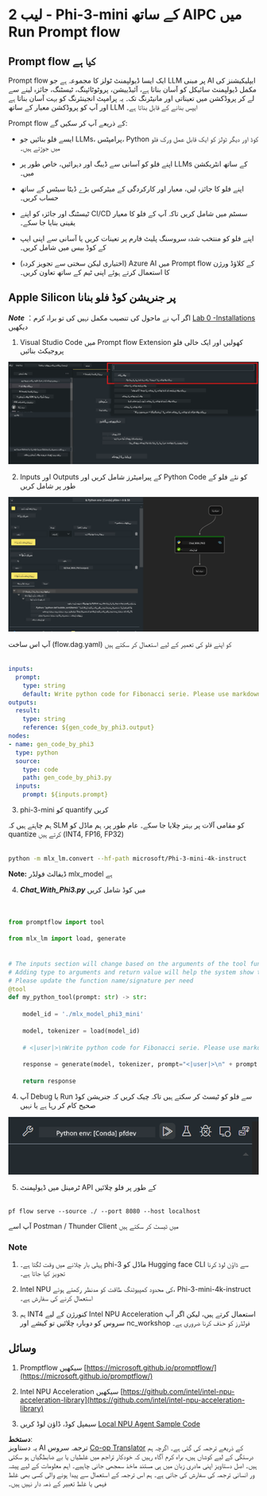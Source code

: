 <!--
CO_OP_TRANSLATOR_METADATA:
{
  "original_hash": "3dbbf568625b1ee04b354c2dc81d3248",
  "translation_date": "2025-05-07T13:53:18+00:00",
  "source_file": "md/02.Application/02.Code/Phi3/VSCodeExt/HOL/Apple/02.PromptflowWithMLX.md",
  "language_code": "ur"
}
-->
# **لیب 2 - Phi-3-mini کے ساتھ AIPC میں Run Prompt flow**

## **Prompt flow کیا ہے**

Prompt flow ایک ایسا ڈیولپمنٹ ٹولز کا مجموعہ ہے جو LLM پر مبنی AI ایپلیکیشنز کی مکمل ڈیولپمنٹ سائیکل کو آسان بناتا ہے، آئیڈییشن، پروٹوٹائپنگ، ٹیسٹنگ، جائزہ لینے سے لے کر پروڈکشن میں تعیناتی اور مانیٹرنگ تک۔ یہ پرامپٹ انجینئرنگ کو بہت آسان بناتا ہے اور آپ کو پروڈکشن معیار کے ساتھ LLM ایپس بنانے کے قابل بناتا ہے۔

Prompt flow کے ذریعے آپ کر سکیں گے:

- ایسے فلو بنائیں جو LLMs، پرامپٹس، Python کوڈ اور دیگر ٹولز کو ایک قابل عمل ورک فلو میں جوڑتے ہیں۔

- اپنے فلو کو آسانی سے ڈیبگ اور دہرائیں، خاص طور پر LLMs کے ساتھ انٹریکشن میں۔

- اپنے فلو کا جائزہ لیں، معیار اور کارکردگی کے میٹرکس بڑے ڈیٹا سیٹس کے ساتھ حساب کریں۔

- ٹیسٹنگ اور جائزہ کو اپنے CI/CD سسٹم میں شامل کریں تاکہ آپ کے فلو کا معیار یقینی بنایا جا سکے۔

- اپنے فلو کو منتخب شدہ سروسنگ پلیٹ فارم پر تعینات کریں یا آسانی سے اپنی ایپ کے کوڈ بیس میں شامل کریں۔

- (اختیاری لیکن سختی سے تجویز کردہ) Azure AI میں Prompt flow کے کلاؤڈ ورژن کا استعمال کرتے ہوئے اپنی ٹیم کے ساتھ تعاون کریں۔


## **Apple Silicon پر جنریشن کوڈ فلو بنانا**

***Note*** ：اگر آپ نے ماحول کی تنصیب مکمل نہیں کی تو براہ کرم [Lab 0 -Installations](./01.Installations.md) دیکھیں

1. Visual Studio Code میں Prompt flow Extension کھولیں اور ایک خالی فلو پروجیکٹ بنائیں

![create](../../../../../../../../../translated_images/pf_create.bde888dc83502eba082a058175bbf1eee6791219795393a386b06fd3043ec54d.ur.png)

2. Inputs اور Outputs کے پیرامیٹرز شامل کریں اور Python Code کو نئے فلو کے طور پر شامل کریں

![flow](../../../../../../../../../translated_images/pf_flow.520824c0969f2a94f17e947f86bdc4b4c6c88a2efa394fe3bcfb58c0dbc578a7.ur.png)

آپ اس ساخت (flow.dag.yaml) کو اپنے فلو کی تعمیر کے لیے استعمال کر سکتے ہیں

```yaml

inputs:
  prompt:
    type: string
    default: Write python code for Fibonacci serie. Please use markdown as output
outputs:
  result:
    type: string
    reference: ${gen_code_by_phi3.output}
nodes:
- name: gen_code_by_phi3
  type: python
  source:
    type: code
    path: gen_code_by_phi3.py
  inputs:
    prompt: ${inputs.prompt}


```

3. phi-3-mini کو quantify کریں

ہم چاہتے ہیں کہ SLM کو مقامی آلات پر بہتر چلایا جا سکے۔ عام طور پر، ہم ماڈل کو quantize کرتے ہیں (INT4, FP16, FP32)

```bash

python -m mlx_lm.convert --hf-path microsoft/Phi-3-mini-4k-instruct

```

**Note:** ڈیفالٹ فولڈر mlx_model ہے

4. ***Chat_With_Phi3.py*** میں کوڈ شامل کریں

```python


from promptflow import tool

from mlx_lm import load, generate


# The inputs section will change based on the arguments of the tool function, after you save the code
# Adding type to arguments and return value will help the system show the types properly
# Please update the function name/signature per need
@tool
def my_python_tool(prompt: str) -> str:

    model_id = './mlx_model_phi3_mini'

    model, tokenizer = load(model_id)

    # <|user|>\nWrite python code for Fibonacci serie. Please use markdown as output<|end|>\n<|assistant|>

    response = generate(model, tokenizer, prompt="<|user|>\n" + prompt  + "<|end|>\n<|assistant|>", max_tokens=2048, verbose=True)

    return response


```

4. آپ Debug یا Run سے فلو کو ٹیسٹ کر سکتے ہیں تاکہ چیک کریں کہ جنریشن کوڈ صحیح کام کر رہا ہے یا نہیں

![RUN](../../../../../../../../../translated_images/pf_run.4239e8a0b420a58284edf6ee1471c1697c345670313c8e7beac0edaee15b9a9d.ur.png)

5. ٹرمینل میں ڈیولپمنٹ API کے طور پر فلو چلائیں

```

pf flow serve --source ./ --port 8080 --host localhost   

```

آپ اسے Postman / Thunder Client میں ٹیسٹ کر سکتے ہیں


### **Note**

1. پہلی بار چلانے میں وقت لگتا ہے۔ phi-3 ماڈل کو Hugging face CLI سے ڈاؤن لوڈ کرنا تجویز کیا جاتا ہے۔

2. Intel NPU کی محدود کمپیوٹنگ طاقت کو مدنظر رکھتے ہوئے، Phi-3-mini-4k-instruct استعمال کرنے کی سفارش ہے۔

3. ہم INT4 کنورژن کے لیے Intel NPU Acceleration استعمال کرتے ہیں، لیکن اگر آپ سروس کو دوبارہ چلائیں تو کیشے اور nc_workshop فولڈرز کو حذف کرنا ضروری ہے۔


## **وسائل**

1. Promptflow سیکھیں [https://microsoft.github.io/promptflow/](https://microsoft.github.io/promptflow/)

2. Intel NPU Acceleration سیکھیں [https://github.com/intel/intel-npu-acceleration-library](https://github.com/intel/intel-npu-acceleration-library)

3. سیمپل کوڈ، ڈاؤن لوڈ کریں [Local NPU Agent Sample Code](../../../../../../../../../code/07.Lab/01/AIPC/local-npu-agent)

**دستخط**:  
یہ دستاویز AI ترجمہ سروس [Co-op Translator](https://github.com/Azure/co-op-translator) کے ذریعے ترجمہ کی گئی ہے۔ اگرچہ ہم درستگی کے لیے کوشاں ہیں، براہ کرم آگاہ رہیں کہ خودکار تراجم میں غلطیاں یا بے ضابطگیاں ہو سکتی ہیں۔ اصل دستاویز اپنی مادری زبان میں ہی مستند ماخذ سمجھی جانی چاہیے۔ اہم معلومات کے لیے پیشہ ور انسانی ترجمہ کی سفارش کی جاتی ہے۔ ہم اس ترجمہ کے استعمال سے پیدا ہونے والی کسی بھی غلط فہمی یا غلط تعبیر کے ذمہ دار نہیں ہیں۔